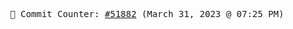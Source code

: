 <p align="center">
    <samp>
        📮 Commit Counter: <a href="https://github.com/Javascript-void0/Javascript-void0/commits/main">#51882</a> (March 31, 2023 @ 07:25 PM)
    </samp>
</p>